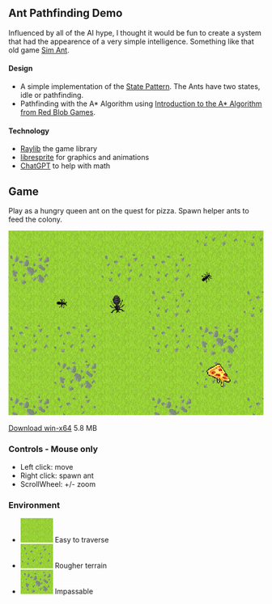 ## Ant Pathfinding Demo
Influenced by all of the AI hype, I thought it would be fun to create a system that had the appearence of a very simple intelligence. 
Something like that old game [Sim Ant](https://en.wikipedia.org/wiki/SimAnt).

#### Design
* A simple implementation of the [State Pattern](https://en.wikipedia.org/wiki/State_pattern). The Ants have two states, idle or pathfinding. 
* Pathfinding with the A* Algorithm using [Introduction to the A* Algorithm from Red Blob Games](https://www.redblobgames.com/pathfinding/a-star/introduction.html).

#### Technology
* [Raylib](https://github.com/raysan5/raylib) the game library 
* [libresprite](https://libresprite.github.io/#!/) for graphics and animations
* [ChatGPT](https://chat.openai.com/) to help with math


## Game
Play as a hungry queen ant on the quest for pizza. Spawn helper ants to feed the colony.

![Queen ant with pizza](Assets/screenshot.png)

[Download win-x64](https://drive.google.com/file/d/1sPcffGf4f_4KQEgbnXgVjRreQyzWIBvq/view?usp=sharing) 5.8 MB

### Controls - Mouse only
* Left click: move
* Right click: spawn ant
* ScrollWheel: +/- zoom

### Environment 
* ![Grass](Assets/grass.png) Easy to traverse  
* ![Rocky](Assets/rocky.png) Rougher terrain
* ![Impassable](Assets/impassable.png) Impassable
